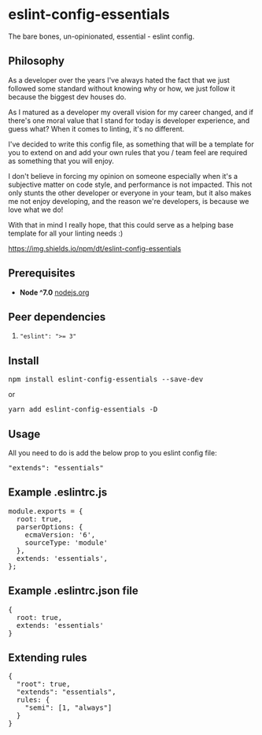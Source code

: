 # eslint-config-essentials
The bare bones, un-opinionated, essential - eslint config.

## Philosophy
As a developer over the years I've always hated the fact that we just followed some standard
without knowing why or how, we just follow it because the biggest dev houses do.

As I matured as a developer my overall vision for my career changed, and if there's one moral value that I stand for today
is developer experience, and guess what? When it comes to linting, it's no different.

I've decided to write this config file, as something that will be a template for you to extend on
and add your own rules that you / team feel are required as something that you will enjoy.

I don't believe in forcing my opinion on someone especially when it's a subjective matter on code style,
and performance is not impacted. This not only stunts the other developer or everyone in your team,
but it also makes me not enjoy developing, and the reason we're developers, is because we love what we do!

With that in mind I really hope, that this could serve as a helping base template for all your linting needs :)

https://img.shields.io/npm/dt/eslint-config-essentials

## Prerequisites
* **Node ^7.0** [nodejs.org](https://nodejs.org)

## Peer dependencies
1. `"eslint": ">= 3"`

## Install
<pre lang="highlight">
npm install eslint-config-essentials --save-dev
</pre>

or

<pre lang="highlight">
yarn add eslint-config-essentials -D
</pre>

## Usage
All you need to do is add the below prop to you eslint config file:
<pre lang="highlight">
"extends": "essentials"
</pre>

## Example .eslintrc.js
<pre lang="highlight">
module.exports = {
  root: true,
  parserOptions: {
    ecmaVersion: '6',
    sourceType: 'module'
  },
  extends: 'essentials',
};
</pre>

## Example .eslintrc.json file
<pre lang="highlight">
{
  root: true,
  extends: 'essentials'
}
</pre>

## Extending rules
<pre lang="highlight">
{
  "root": true,
  "extends": "essentials",
  rules: {
    "semi": [1, "always"]
  } 
}
</pre>
